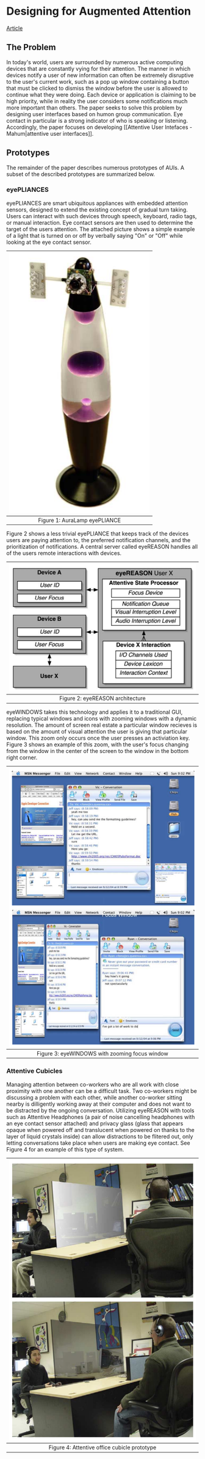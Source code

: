 # Designing for Augmented Attention

[Article](https://www.sciencedirect.com/science/article/abs/pii/S0747563205001160)

## The Problem
In today's world, users are surrounded by numerous active computing devices that are constantly vying for their attention. The manner in which devices notify a user of new information can often be extremely disruptive to the user's current work, such as a pop up window containing a button that must be clicked to dismiss the window before the user is allowed to continue what they were doing. Each device or application is claiming to be high priority, while in reality the user considers some notifications much more important than others. The paper seeks to solve this problem by designing user interfaces based on humon group communication. Eye contact in particular is a strong indicator of who is speaking or listening. Accordingly, the paper focuses on developing [[Attentive User Intefaces - Mahum|attentive user interfaces]].

## Prototypes
The remainder of the paper describes numerous prototypes of AUIs. A subset of the described prototypes are summarized below.

### eyePLIANCES
eyePLIANCES are smart ubiquitous appliances with embedded attention sensors, designed to extend the existing concept of gradual turn taking. Users can interact with such devices through speech, keyboard, radio tags, or manual interaction. Eye contact sensors are then used to determine the target of the users attention. The attached picture shows a simple example of a light that is turned on or off by verbally saying "On" or "Off" while looking at the eye contact sensor.

| ![](Images/lava_lamp.png) |
|:--:|
|Figure 1: AuraLamp eyePLIANCE|

Figure 2 shows a less trivial eyePLIANCE that keeps track of the devices users are paying attention to, the preferred notification channels, and the prioritization of notifications. A central server called eyeREASON handles all of the users remote interactions with devices.

| ![](Images/eyereason_arch.png) |
|:--:|
|Figure 2: eyeREASON architecture|

eyeWINDOWS takes this technology and applies it to a traditional GUI, replacing typical windows and icons with zooming windows with a dynamic resolution. The amount of screen real estate a particular window recieves is based on the amount of visual attention the user is giving that particular window. This zoom only occurs once the user presses an activiation key. Figure 3 shows an example of this zoom, with the user's focus changing from the window in the center of the screen to the window in the bottom right corner.

|![](Images/eyewindows.png)|
|:--:|
|Figure 3: eyeWINDOWS with zooming focus window|

### Attentive Cubicles
Managing attention between co-workers who are all work with close proximity with one another can be a difficult task. Two co-workers might be discussing a problem with each other, while another co-worker sitting nearby is dilligently working away at their computer and does not want to be distracted by the ongoing conversation. Utilizing eyeREASON with tools such as Attentive Headphones (a pair of noise cancelling headphones with an eye contact sensor attached) and privacy glass (glass that appears opaque when powered off and translucent when powered on thanks to the layer of liquid crystals inside) can allow distractions to be flitered out, only letting conversations take place when users are making eye contact. See Figure 4 for an example of this type of system.

|![](Images/attentive_cubicle.png)|
|:--:|
|Figure 4: Attentive office cubicle prototype|